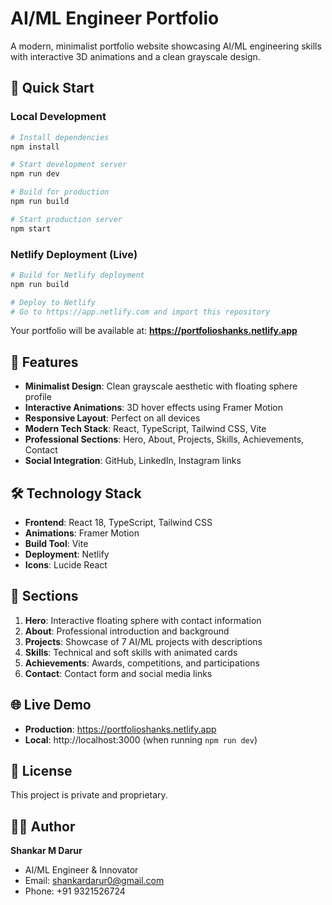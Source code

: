 # AI/ML Engineer Portfolio

A modern, minimalist portfolio website showcasing AI/ML engineering skills with interactive 3D animations and a clean grayscale design.

## 🚀 Quick Start

### Local Development
```bash
# Install dependencies
npm install

# Start development server
npm run dev

# Build for production
npm run build

# Start production server
npm start
```

### Netlify Deployment (Live)
```bash
# Build for Netlify deployment
npm run build

# Deploy to Netlify
# Go to https://app.netlify.com and import this repository
```

Your portfolio will be available at: **https://portfolioshanks.netlify.app**

## 🎨 Features

- **Minimalist Design**: Clean grayscale aesthetic with floating sphere profile
- **Interactive Animations**: 3D hover effects using Framer Motion
- **Responsive Layout**: Perfect on all devices
- **Modern Tech Stack**: React, TypeScript, Tailwind CSS, Vite
- **Professional Sections**: Hero, About, Projects, Skills, Achievements, Contact
- **Social Integration**: GitHub, LinkedIn, Instagram links

## 🛠 Technology Stack

- **Frontend**: React 18, TypeScript, Tailwind CSS
- **Animations**: Framer Motion
- **Build Tool**: Vite
- **Deployment**: Netlify
- **Icons**: Lucide React

## 📱 Sections

1. **Hero**: Interactive floating sphere with contact information
2. **About**: Professional introduction and background
3. **Projects**: Showcase of 7 AI/ML projects with descriptions
4. **Skills**: Technical and soft skills with animated cards
5. **Achievements**: Awards, competitions, and participations
6. **Contact**: Contact form and social media links

## 🌐 Live Demo

- **Production**: https://portfolioshanks.netlify.app
- **Local**: http://localhost:3000 (when running `npm run dev`)

## 📝 License

This project is private and proprietary.

## 👨‍💻 Author

**Shankar M Darur**
- AI/ML Engineer & Innovator
- Email: shankardarur0@gmail.com
- Phone: +91 9321526724
